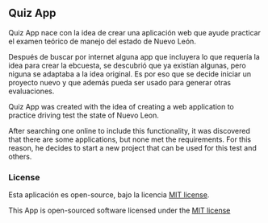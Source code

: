 ## Quiz App

Quiz App nace con la idea de crear una aplicación web que ayude practicar el examen teórico de manejo del estado de Nuevo León.

Después de buscar por internet alguna app que incluyera lo que requería la idea para crear la ebcuesta, se descubrió que ya existían algunas, pero niguna se adaptaba a la idea original. Es por eso que se decide iniciar un proyecto nuevo y que además pueda ser usado para generar otras evaluaciones.

Quiz App was created with the idea of creating a web application to practice driving test the state of Nuevo Leon.

After searching one online to include this functionality, it was discovered that there are some applications, but none met the requirements. For this reason, he decides to start a new project that can be used for this test and others.



### License

Esta aplicación es open-source, bajo la licencia [MIT license](http://opensource.org/licenses/MIT).

This App is open-sourced software licensed under the [MIT license](http://opensource.org/licenses/MIT)
